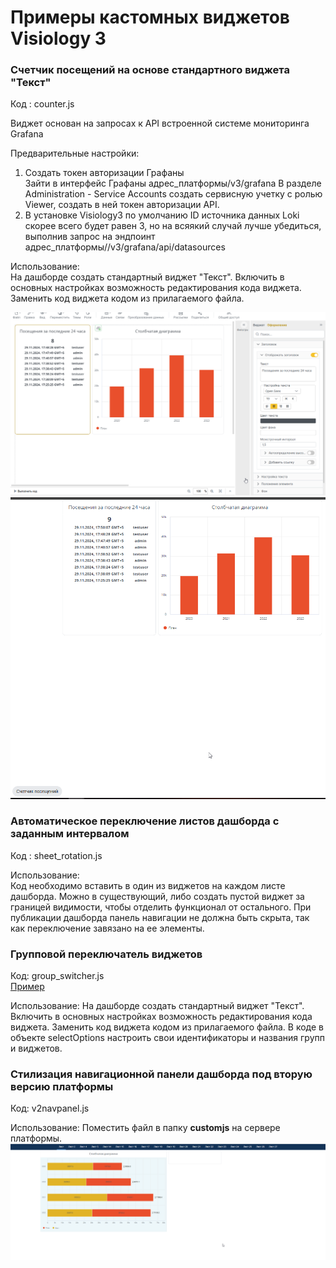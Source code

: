 # Примеры кастомных виджетов Visiology 3

### Счетчик посещений на основе стандартного виджета "Текст"

Код : counter.js

Виджет основан на запросах к API встроенной системе мониторинга Grafana

Предварительные настройки:
1. Создать токен авторизации Графаны  
Зайти в интерфейс Графаны адрес_платформы/v3/grafana
В разделе Administration - Service Accounts создать сервисную учетку с ролью Viewer, создать в ней токен авторизации API.
2. В установке Visiology3 по умолчанию ID источника данных Loki скорее всего будет равен 3, но на всяякий случай лучше убедиться, выполнив запрос на эндпоинт адрес_платформы//v3/grafana/api/datasources

Использование:  
На дашборде создать стандартный виджет "Текст".
Включить в основных настройках возможность редактирования кода виджета.
Заменить код виджета кодом из прилагаемого файла.

![Counter1](img/counter1.png)
![Counter2](img/counter2.png)

### Автоматическое переключение листов дашборда с заданным интервалом

Код : sheet_rotation.js

Использование:  
Код необходимо вставить в один из виджетов на каждом листе дашборда.
Можно в существующий, либо создать пустой виджет за границей видимости, чтобы отделить функционал от остального.
При публикации дашборда панель навигации не должна быть скрыта, так как переключение завязано на ее элементы.

### Групповой переключатель виджетов

Код: group_switcher.js  
[Пример](https://example.visiology.su/v3/dashboard-viewer?workspaceId=c486179e-193f-4099-9544-7109bb900914&dashboardGuid=fea24aacfb7e4a2d96b3166cb7c428a3&showNav=true)

Использование:
На дашборде создать стандартный виджет "Текст".
Включить в основных настройках возможность редактирования кода виджета.
Заменить код виджета кодом из прилагаемого файла.
В коде в объекте selectOptions настроить свои идентификаторы и названия групп и виджетов.

### Стилизация навигационной панели дашборда под вторую версию платформы

Код: v2navpanel.js

Использование:
Поместить файл в папку **customjs** на сервере платформы.
![v2navpanel](img/v2navpanel.png)